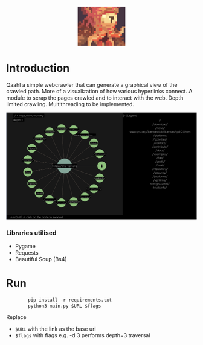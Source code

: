 <p align="center">
<img src="https://raw.githubusercontent.com/surbhitt/qaahl/main/assets/qaahl.webp" width=25% height=25%>
</p>

# Introduction

Qaahl a simple webcrawler that can generate a graphical view of the crawled path. More of a visualization of how various hyperlinks connect. A module to scrap the pages crawled and to interact with the web. Depth limited crawling. Multithreading to be implemented.

<p align="center">
<img src="https://raw.githubusercontent.com/surbhitt/qaahl/main/assets/qaahl_screen.png">
</p>

### Libraries utilised
- Pygame
- Requests
- Beautiful Soup (Bs4)

# Run

```console
        pip install -r requirements.txt
        python3 main.py $URL $flags
```

Replace 
- `$URL` with the link as the base url
- `$flags` with flags e.g. -d 3 performs depth=3 traversal
